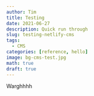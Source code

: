 ```yaml
---
author: Tim
title: Testing
date: 2021-06-27
description: Quick run through
slug: testing-netlify-cms
tags:
  - CMS
categories: [reference, hello]
image: bg-cms-test.jpg
math: true
draft: true
---
```

Warghhhh
